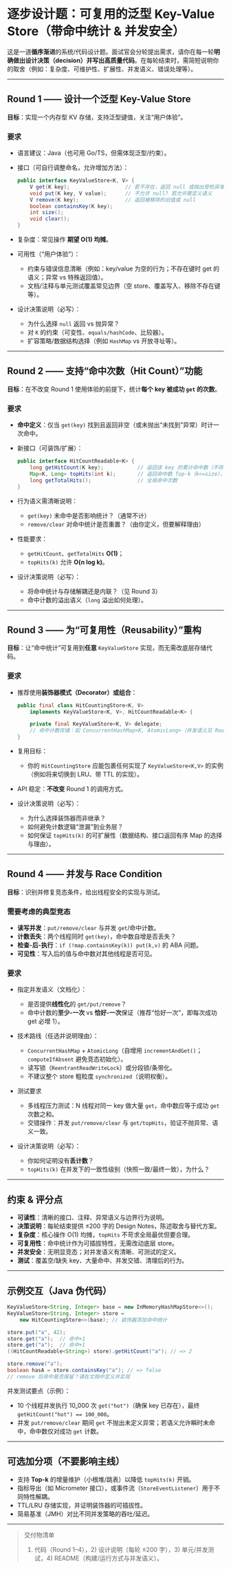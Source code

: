 # 逐步设计题：可复用的泛型 Key-Value Store（带命中统计 & 并发安全）

这是一道**循序渐进**的系统/代码设计题。面试官会分轮提出需求，请你在每一轮**明确做出设计决策（decision）**并写出**高质量代码**。在每轮结束时，需简短说明你的取舍（例如：复杂度、可维护性、扩展性、并发语义、错误处理等）。

---

## Round 1 —— 设计一个泛型 Key-Value Store

**目标**：实现一个内存型 KV 存储，支持泛型键值，关注“用户体验”。

### 要求

* 语言建议：Java（也可用 Go/TS，但需体现泛型/约束）。
* 接口（可自行调整命名，允许增加方法）：

  ```java
  public interface KeyValueStore<K, V> {
      V get(K key);                  // 若不存在，返回 null 或抛出受检异常 —— 需说明你的选择
      void put(K key, V value);      // 不允许 null? 若允许需定义语义
      V remove(K key);               // 返回被移除的旧值或 null
      boolean containsKey(K key);
      int size();
      void clear();
  }
  ```
* 复杂度：常见操作 **期望 O(1) 均摊**。
* 可用性（“用户体验”）：

  * 约束与错误信息清晰（例如：key/value 为空的行为；不存在键时 get 的语义；异常 vs 特殊返回值）。
  * 文档/注释与单元测试覆盖常见边界（空 store、覆盖写入、移除不存在键等）。
* 设计决策说明（必写）：

  * 为什么选择 `null` 返回 vs 抛异常？
  * 对 `K` 的约束（可变性、`equals/hashCode`、比较器）。
  * 扩容策略/数据结构选择（例如 `HashMap` vs 开放寻址等）。

---

## Round 2 —— 支持“命中次数（Hit Count）”功能

**目标**：在不改变 Round 1 使用体验的前提下，统计**每个 key 被成功 `get` 的次数**。

### 要求

* **命中定义**：仅当 `get(key)` 找到且返回非空（或未抛出“未找到”异常）时计一次命中。
* 新接口（可装饰/扩展）：

  ```java
  public interface HitCountReadable<K> {
      long getHitCount(K key);           // 返回该 key 的累计命中数（不存在则为 0）
      Map<K, Long> topHits(int k);       // 返回命中数 Top-k（k<=size），要求有序（命中数降序，命同则按 key 顺序）
      long getTotalHits();               // 全局命中次数
  }
  ```
* 行为语义需清晰说明：

  * `get(key)` 未命中是否影响统计？（通常不计）
  * `remove/clear` 对命中统计是否重置？（由你定义，但要解释理由）
* 性能要求：

  * `getHitCount`、`getTotalHits` **O(1)**；
  * `topHits(k)` 允许 **O(n log k)**。
* 设计决策说明（必写）：

  * 将命中统计与存储解耦还是内联？（见 Round 3）
  * 命中计数的溢出语义（`long` 溢出如何处理）。

---

## Round 3 —— 为“可复用性（Reusability）”重构

**目标**：让“命中统计”可复用到**任意** `KeyValueStore` 实现，而无需改底层存储代码。

### 要求

* 推荐使用**装饰器模式（Decorator）**或**组合**：

  ```java
  public final class HitCountingStore<K, V>
      implements KeyValueStore<K, V>, HitCountReadable<K> {

      private final KeyValueStore<K, V> delegate;
      // 命中计数存储：如 ConcurrentHashMap<K, AtomicLong>（并发语义见 Round 4）
  }
  ```
* 复用目标：

  * 你的 `HitCountingStore` 应能包裹任何实现了 `KeyValueStore<K,V>` 的实例（例如将来切换到 LRU、带 TTL 的实现）。
* API 稳定：**不改变** Round 1 的调用方式。
* 设计决策说明（必写）：

  * 为什么选择装饰器而非继承？
  * 如何避免计数逻辑“泄漏”到业务层？
  * 如何保证 `topHits(k)` 的可扩展性（数据结构、接口返回有序 Map 的选择与理由）。

---

## Round 4 —— 并发与 Race Condition

**目标**：识别并修复竞态条件，给出线程安全的实现与测试。

### 需要考虑的典型竞态

* **读写并发**：`put/remove/clear` 与并发 `get`/命中计数。
* **计数丢失**：两个线程同时 `get(key)`，命中数自增是否丢失？
* **检查-后-执行**：`if (!map.containsKey(k)) put(k,v)` 的 ABA 问题。
* **可见性**：写入后的值与命中数对其他线程是否可见。

### 要求

* 指定并发语义（文档化）：

  * 是否提供**线性化**的 `get/put/remove`？
  * 命中计数的**至少-一次** vs **恰好-一次**保证（推荐“恰好一次”，即每次成功 get 必增 1）。
* 技术路线（任选并说明理由）：

  * `ConcurrentHashMap` + `AtomicLong`（自增用 `incrementAndGet()`；`computeIfAbsent` 避免竞态初始化）。
  * 读写锁（`ReentrantReadWriteLock`）或分段锁/条带化。
  * 不建议整个 store 粗粒度 `synchronized`（说明权衡）。
* 测试要求

  * 多线程压力测试：N 线程对同一 key 做大量 `get`，命中数应等于成功 `get` 次数之和。
  * 交错操作：并发 `put/remove/clear` 与 `get/topHits`，验证不抛异常、语义一致。
* 设计决策说明（必写）：

  * 你如何证明没有**丢计数**？
  * `topHits(k)` 在并发下的一致性级别（快照一致/最终一致），为什么？

---

## 约束 & 评分点

* **可读性**：清晰的接口、注释、异常语义与边界行为说明。
* **决策说明**：每轮结束提供 ≤200 字的 Design Notes，陈述取舍与替代方案。
* **复杂度**：核心操作 O(1) 均摊，`topHits` 不苛求全局最优但要合理。
* **可复用性**：命中统计作为可插拔特性，无需改动底层 store。
* **并发安全**：无明显竞态；对并发语义有清晰、可测试的定义。
* **测试**：覆盖空/缺失 key、大量命中、并发交错、清理后的行为。

---

## 示例交互（Java 伪代码）

```java
KeyValueStore<String, Integer> base = new InMemoryHashMapStore<>();
KeyValueStore<String, Integer> store =
    new HitCountingStore<>(base); // 装饰器添加命中统计

store.put("a", 42);
store.get("a");  // 命中+1
store.get("a");  // 命中+1
((HitCountReadable<String>) store).getHitCount("a"); // => 2

store.remove("a");
boolean hasA = store.containsKey("a"); // => false
// remove 后命中是否保留？请在文档中定义并实现
```

并发测试要点（示例）：

* 10 个线程并发执行 10\_000 次 `get("hot")`（确保 key 已存在），最终 `getHitCount("hot") == 100_000`。
* 并发 `put/remove/clear` 期间 `get` 不抛出未定义异常；若语义允许瞬时未命中，命中数仅对成功 `get` 计数。

---

## 可选加分项（不要影响主线）

* 支持 **Top-k** 的增量维护（小根堆/跳表）以降低 `topHits(k)` 开销。
* 指标导出（如 Micrometer 接口），或事件流（`StoreEventListener`）用于不同特性解耦。
* TTL/LRU 存储实现，并证明装饰器的可插拔性。
* 简易基准（JMH）对比不同并发策略的吞吐/延迟。

---

> 交付物清单
>
> 1. 代码（Round 1–4），2) 设计说明（每轮 ≤200 字），3) 单元/并发测试，4) README（构建/运行方式与并发语义）。
